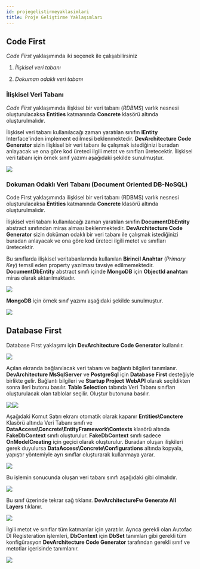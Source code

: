 ```yaml
---
id: projegelistirmeyaklasimlari
title: Proje Geliştirme Yaklaşımları
---
```


## Code First

*Code First* yaklaşımında iki seçenek ile çalışabilirsiniz

1.  *İlişkisel veri tabanı*

2.  *Dokuman odaklı veri tabanı*

### İlişkisel Veri Tabanı 

*Code First* yaklaşımında ilişkisel bir veri tabanı (*RDBMS*) varlık nesnesi
oluşturulacaksa **Entities** katmanında **Concrete** klasörü altında
oluşturulmalıdır.

İlişkisel veri tabanı kullanılacağı zaman yaratılan sınıfın **IEntity**
Interface'inden implement edilmesi beklenmektedir. **DevArchitecture
Code Generator** sizin ilişkisel bir veri tabanı ile çalışmak
istediğinizi buradan anlayacak ve ona göre kod üreteci ilgili metot ve
sınıfları üretecektir. İlişkisel veri tabanı için örnek sınıf yazımı
aşağıdaki şekilde sunulmuştur.

![](./media/image6.png)

### Dokuman Odaklı Veri Tabanı (Document Oriented DB-NoSQL) 

Code First yaklaşımında ilişkisel bir veri tabanı (RDBMS) varlık nesnesi
oluşturulacaksa **Entities** katmanında **Concrete** klasörü altında
oluşturulmalıdır.

İlişkisel veri tabanı kullanılacağı zaman yaratılan sınıfın
**DocumentDbEntity** abstract sınıfından miras alması beklenmektedir.
**DevArchitecture Code Generator** sizin doküman odaklı bir veri tabanı
ile çalışmak istediğinizi buradan anlayacak ve ona göre kod üreteci
ilgili metot ve sınıfları üretecektir.

Bu sınıflarda ilişkisel veritabanlarında kullanılan **Birincil Anahtar**
(*Primary Key*) temsil eden property yazılması tavsiye edilmemektedir.
**DocumentDbEntity** abstract sınıfı içinde **MongoDB** için **ObjectId
anahtarı** miras olarak aktarılmaktadır.

![](./media/image7.png)

**MongoDB** için örnek sınıf yazımı aşağıdaki şekilde sunulmuştur.

![](./media/image8.png)

## Database First

Database First yaklaşımı için **DevArchitecture Code Generator**
kullanılır.

![](./media/image9.png)

Açılan ekranda bağlanılacak veri tabanı ve bağlantı bilgileri
tanımlanır. **DevArchitecture MsSqlServer** ve **PostgreSql** için
**Database First** desteğiyle birlikte gelir. Bağlantı bilgileri ve
**Startup Project** **WebAPI** olarak seçildikten sonra ileri butonu
basılır. **Table Selection** tabında Veri Tabanı sınıfları oluşturulacak
olan tablolar seçilir. Oluştur butonuna basılır.

![](./media/image10.png)![](./media/image11.png)

Aşağıdaki Komut Satırı ekranı otomatik olarak kapanır
**Entities\\Conctere** Klasörü altında Veri Tabanı sınıfı ve
**DataAccess\\Concrete\\EntityFramework\\Contexts** klasörü altında
**FakeDbContext** sınıfı oluşturulur. **FakeDbContext** sınıfı sadece
**OnModelCreating** için geçici olarak oluşturulur. Buradan oluşan
ilişkileri gerek duyulursa **DataAccess\\Concrete\\Configurations**
altında kopyala, yapıştır yöntemiyle ayrı sınıflar oluşturarak kullanmaya yarar.

![](./media/image12.png)

Bu işlemin sonucunda oluşan veri tabanı sınıfı aşağıdaki gibi olmalıdır.

![](./media/image13.png)

Bu sınıf üzerinde tekrar sağ tıklanır. **DevArchitectureFw Generate All
Layers** tıklanır.

![](./media/image14.png)

İlgili metot ve sınıflar tüm katmanlar için yaratılır. Ayrıca gerekli
olan Autofac DI Registeration işlemleri, **DbContext** için **DbSet**
tanımları gibi gerekli tüm konfigürasyon **DevArchitecture Code
Generator** tarafından gerekli sınıf ve metotlar içerisinde tanımlanır.

![](./media/image15.png)
